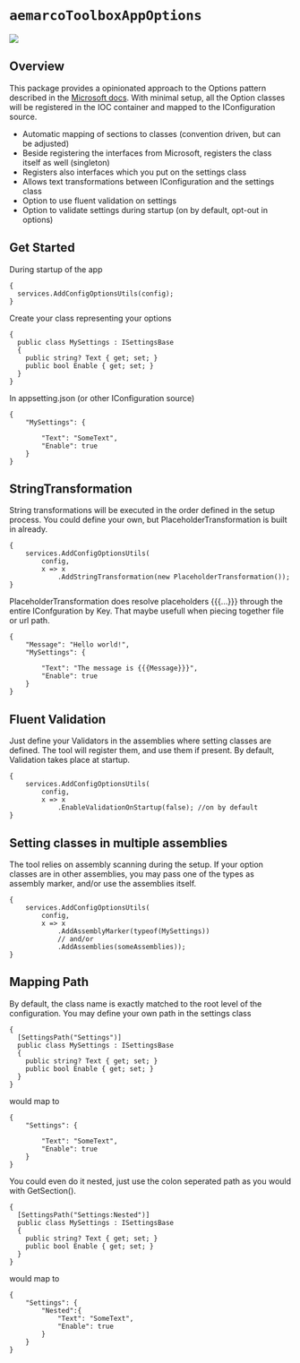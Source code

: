 # `aemarcoToolboxAppOptions`

<a href=https://www.nuget.org/packages/aemarcoToolboxAppOptions><img src="https://buildstats.info/nuget/aemarcoToolboxAppOptions"></a><br/>




## Overview


This package provides a opinionated approach to the Options pattern described in the [Microsoft docs](https://learn.microsoft.com/en-us/aspnet/core/fundamentals/configuration/options?view=aspnetcore-8.0).
With minimal setup, all the Option classes will be registered in the IOC container and mapped to the IConfiguration source.

- Automatic mapping of sections to classes (convention driven, but can be adjusted)
- Beside registering the interfaces from Microsoft, registers the class itself as well (singleton)
- Registers also interfaces which you put on the settings class
- Allows text transformations between IConfiguration and the settings class
- Option to use fluent validation on settings
- Option to validate settings during startup (on by default, opt-out in options)


## Get Started

During startup of the app
```
{
  services.AddConfigOptionsUtils(config);
}
```
Create your class representing your options
```
{
  public class MySettings : ISettingsBase
  {
    public string? Text { get; set; }
    public bool Enable { get; set; }
  }
}
```

In appsetting.json (or other IConfiguration source)
```
{
    "MySettings": {
        
        "Text": "SomeText",
        "Enable": true
    }
}
```



## StringTransformation
String transformations will be executed in the order defined in the setup process.
You could define your own, but PlaceholderTransformation is built in already.
```
{
    services.AddConfigOptionsUtils(
        config,
        x => x
            .AddStringTransformation(new PlaceholderTransformation());
}
```

PlaceholderTransformation does resolve placeholders {{{...}}} through the entire IConfguration by Key.
That maybe usefull when piecing together file or url path.
```
{
    "Message": "Hello world!",
    "MySettings": {
        
        "Text": "The message is {{{Message}}}",
        "Enable": true
    }
}
```



## Fluent Validation
Just define your Validators in the assemblies where setting classes are defined.
The tool will register them, and use them if present. By default, Validation takes place at startup.
```
{
    services.AddConfigOptionsUtils(
        config,
        x => x
            .EnableValidationOnStartup(false); //on by default
}
```



## Setting classes in multiple assemblies
The tool relies on assembly scanning during the setup. If your option classes are in other assemblies,
you may pass one of the types as assembly marker, and/or use the assemblies itself.
```
{
    services.AddConfigOptionsUtils(
        config,
        x => x
            .AddAssemblyMarker(typeof(MySettings))
            // and/or
            .AddAssemblies(someAssemblies));
}
```


## Mapping Path
By default, the class name is exactly matched to the root level of the configuration.
You may define your own path in the settings class

```
{
  [SettingsPath("Settings")]
  public class MySettings : ISettingsBase
  {
    public string? Text { get; set; }
    public bool Enable { get; set; }
  }
}
```
would map to
```
{
    "Settings": {
        
        "Text": "SomeText",
        "Enable": true
    }
}
```

You could even do it nested, just use the colon seperated path as you would with GetSection().

```
{
  [SettingsPath("Settings:Nested")]
  public class MySettings : ISettingsBase
  {
    public string? Text { get; set; }
    public bool Enable { get; set; }
  }
}
```
would map to
```
{
    "Settings": {
        "Nested":{
            "Text": "SomeText",
            "Enable": true
        }
    }
}
```









